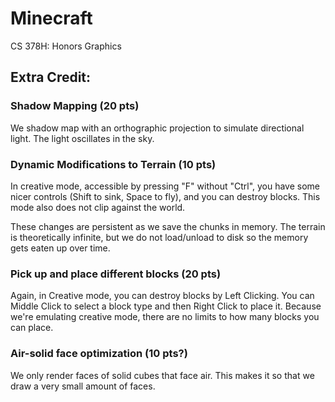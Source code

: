 # Minecraft
CS 378H: Honors Graphics

## Extra Credit:

### Shadow Mapping (20 pts)
We shadow map with an orthographic projection to simulate directional light.
The light oscillates in the sky.

### Dynamic Modifications to Terrain (10 pts)
In creative mode, accessible by pressing "F" without "Ctrl", you have some nicer controls
(Shift to sink, Space to fly), and you can destroy blocks. This mode also does not clip against the world.

These changes are persistent as we save the chunks in memory. The terrain is theoretically infinite, but we do not load/unload to disk so the memory gets eaten up over time.

### Pick up and place different blocks (20 pts)
Again, in Creative mode, you can destroy blocks by Left Clicking.
You can Middle Click to select a block type and then Right Click to place it.
Because we're emulating creative mode, there are no limits to how many blocks you can place.

### Air-solid face optimization (10 pts?)
We only render faces of solid cubes that face air. This makes it so that we draw a very
small amount of faces.